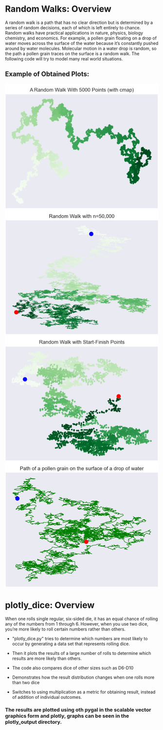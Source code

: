 # Random Walks: Overview

A random walk is a path that has no clear direction but is determined by a series of random decisions, each of which is left entirely to chance. Random walks have practical applications in nature, physics, biology chemistry, and economics. For example, a pollen grain floating on a drop of water moves across the surface of the water because it’s constantly pushed around by water molecules. Molecular motion in a water drop is random, so the path a pollen grain traces on the surface is a random walk. The following code will try to model many real world situations.

## Example of Obtained Plots:

![alt text](https://github.com/paabes/Data-Science/blob/main/random_walks/render_extracts/random_n%3D5000.png "n = 5k")
![alt text](https://github.com/paabes/Data-Science/blob/main/random_walks/render_extracts/n%3D50k.png "n = 50k")
![alt text](https://github.com/paabes/Data-Science/blob/main/random_walks/render_extracts/random_walk.png "Random Walk")
![alt text](https://github.com/paabes/Data-Science/blob/main/random_walks/render_extracts/pollen_grain_randomPath.png "Molecular Motion")

# plotly_dice: Overview

 When one rolls single regular, six-sided die, it has an equal chance of rolling any of the numbers from 1 through 6. However, when you use two dice, you’re more likely to roll certain numbers rather than others.

* "plotly_dice.py" tries to determine which numbers are most likely to occur by generating a data set that represents rolling dice.

* Then it plots the results of a large number of rolls to determine which results are more likely than others.

* The code also compares dice of other sizes such as D6-D10

* Demonstrates how the result distribution changes when one rolls more than two dice

* Switches to using multiplication as a metric for obtaining result, instead of addition of individual outcomes.

### The results are plotted using oth pygal in the scalable vector graphics form and plotly, graphs can be seen in the plotly_output directory.









